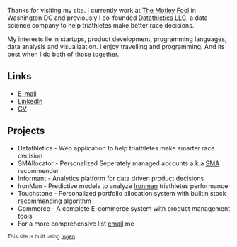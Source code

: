 <!--
{
  "layout": "page",
  "permalink": "/"
}
-->

Thanks for visiting my site. I currently work at [The Motley Fool](http://www.glassdoor.com/Overview/Working-at-Motley-Fool-EI_IE10051.11,22.htm) in Washington DC and previously I co-founded [Datathletics LLC](), a data science company to help triathletes make better race decisions.

My interests lie in startups, product development, programming languages, data analysis and visualization. I enjoy travelling and programming. And its best when I do both of those together.


## Links

* [E-mail](mailto:cabhishek@gmail.com)
* [LinkedIn](http://www.linkedin.com/in/abhishekkapatkar/)
* [CV](https://www.dropbox.com/s/evbimpo8ttzcb83/ABHISHEK%20KAPATKAR_SDE.docx?dl=0)

## Projects

* Datathletics - Web application to help triathletes make smarter race decision
* SMAllocator  - Personalized Seperately managed accounts a.k.a [SMA](http://en.wikipedia.org/wiki/Separately_managed_account) recommender
* Informant    - Analytics platform for data driven product decisions
* IronMan      - Predictive models to analyze [Ironman](http://www.ironman.com/) triathletes performance
* Touchstone   - Personalized portfolio allocation system with builtin stock recommending algorithm
* Commerce     - A complete E-commerce system with product management tools
* For a more comprehensive list [email](mailto:cabhishek@gmail.com) me

<sub>This site is built using [Ingen](https://github.com/philipwalton/ingen)</sub>



